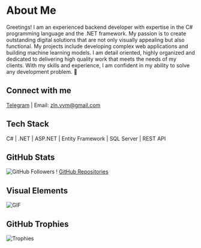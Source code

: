 # About Me

Greetings! I am an experienced backend developer with expertise in the C# programming language and the .NET framework. My passion is to create outstanding digital solutions that are not only visually appealing but also functional. My projects include developing complex web applications and building machine learning models. I am detail oriented, highly organized and dedicated to delivering high quality work that meets the needs of my clients. With my skills and experience, I am confident in my ability to solve any development problem. 🚀

## Connect with me

[Telegram](https://t.me/zln_work) | Email: zln.vvm@gmail.com

## Tech Stack

C# | .NET | ASP.NET | Entity Framework | SQL Server | REST API

## GitHub Stats

![GitHub Followers](https://img.shields.io/github/followers/Grimooar?style=social) ! [GitHub Repositories](https://img.shields.io/github/repositories/Grimooar?style=flat)

## Visual Elements

![GIF](link-to-your-gif)

## GitHub Trophies

![Trophies]((https://github.com/users/Grimooar/achievements/pull-shark)https://github.com/users/Grimooar/achievements/pull-shark)

